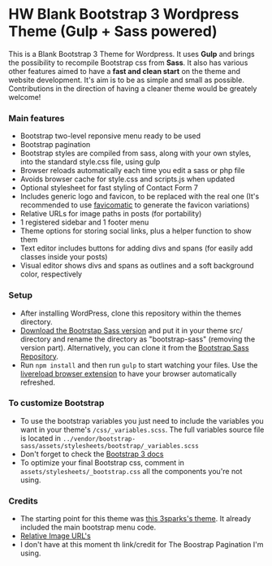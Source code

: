 # HW Blank Bootstrap 3 Wordpress Theme (Gulp + Sass powered)

This is a Blank Bootstrap 3 Theme for Wordpress. It uses **Gulp** and brings the possibility to recompile Bootstrap css from **Sass**. It also has various other features aimed to have a **fast and clean start** on the theme and website development. It's aim is to be as simple and small as possible. Contributions in the direction of having a cleaner theme would be greately welcome!

### Main features
* Bootstrap two-level reponsive menu ready to be used
* Bootstrap pagination
* Bootstrap styles are compiled from sass, along with your own styles, into the standard style.css file, using gulp
* Browser reloads automatically each time you edit a sass or php file
* Avoids browser cache for style.css and scripts.js when updated
* Optional stylesheet for fast styling of Contact Form 7
* Includes generic logo and favicon, to be replaced with the real one (It's recommended to use [favicomatic](http://www.favicomatic.com/) to generate the favicon variations)
* Relative URLs for image paths in posts (for portability)
* 1 registered sidebar and 1 footer menu
* Theme options for storing social links, plus a helper function to show them
* Text editor includes buttons for adding divs and spans (for easily add classes inside your posts)
* Visual editor shows divs and spans as outlines and a soft background color, respectively

### Setup
* After installing WordPress, clone this repository within the themes directory.
* [Download the Bootrstap Sass version](http://getbootstrap.com/getting-started/#download) and put it in your theme src/ directory and rename the directory as "bootstrap-sass" (removing the version part). Alternatively, you can clone it from the [Bootstrap Sass Repository](https://github.com/twbs/bootstrap-sass).
* Run `npm install` and then run `gulp` to start watching your files. Use the [livereload browser extension](http://livereload.com/extensions/) to have your browser automatically refreshed.

### To customize Bootstrap
* To use the bootstrap variables you just need to include the variables you want in your theme's `/css/_variables.scss`. The full variables source file is located in `../vendor/bootstrap-sass/assets/stylesheets/bootstrap/_variables.scss`
* Don't forget to check the [Bootstrap 3 docs](http://getbootstrap.com/docs/3.3/)
* To optimize your final Bootstrap css, comment in `assets/stylesheets/_bootstrap.css` all the components you're not using.

### Credits
* The starting point for this theme was [this 3sparks's theme](https://github.com/sebastienb/Bootstrap-3-blank-wordpress-theme). It already included the main bootstrap menu code.
* [Relative Image URL's](http://scottwernerdesign.com/plugins/relative-image-urls)
* I don't have at this moment th link/credit for The Boostrap Pagination I'm using.